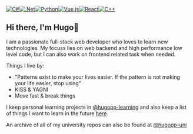 [<img alt="C#" src="https://img.shields.io/badge/c%23-%23239120.svg?style=for-the-badge&logo=csharp&logoColor=white"/><img alt=".Net" src="https://img.shields.io/badge/.NET-5C2D91?style=for-the-badge&logo=.net&logoColor=white"/><img alt="Python" src="https://img.shields.io/badge/python-3670A0?style=for-the-badge&logo=python&logoColor=ffdd54"/><img alt="Vue.js" src="https://img.shields.io/badge/Vue.js-35495E?style=for-the-badge&logo=vuedotjs&logoColor=4FC08D"/><img alt="React" src="https://img.shields.io/badge/ReactJs-61DAFB?logo=react&logoColor=white&style=for-the-badge"/><img alt="C++" src="https://img.shields.io/badge/c++-%2300599C.svg?style=for-the-badge&logo=c%2B%2B&logoColor=white"/>](#)

## Hi there, I'm Hugo👋 
I am a passionate full-stack web developer who loves to learn new technologies. My focuss lies on web backend and high performance low level code, but I can also work on frontend related task when needed.

Things I live by:
- "Patterns exist to make your lives easier. If the pattern is not making your life easier, stop using"
- KISS & YAGNI
- Move fast & break things


I keep personal learning projects in [@hugopp-learning](https://github.com/hugoppp-learning) and also keep a list of things I want to learn in the future [here](https://github.com/users/hugoppp/projects/5).

An archive of all of my university repos can also be found at [@hugopp-uni](https://github.com/hugoppp-uni)
